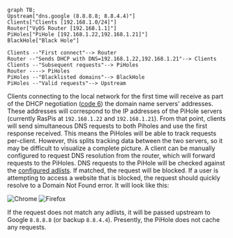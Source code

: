 ```mermaid
graph TB;
Upstream["dns.google (8.8.8.8; 8.8.4.4)"]
Clients["Clients [192.168.1.0/24]"]
Router["VyOS Router [192.168.1.1]"]
PiHoles["PiHole [192.168.1.22,192.168.1.21]"]
BlackHole["Black Hole"]

Clients --"First connect"--> Router
Router --"Sends DHCP with DNS=192.168.1.22,192.168.1.21"--> Clients
Clients --"Subsequent requests"--> PiHoles
Router ----> PiHoles
PiHoles --"Blacklisted domains"--> BlackHole
PiHoles --"Valid requests"--> Upstream
```

Clients connecting to the local network for the first time will receive as part of the DHCP negotiation ([code 6](https://en.wikipedia.org/wiki/Dynamic_Host_Configuration_Protocol#Information)) the domain name servers' addresses. These addresses will correspond to the IP addresses of the PiHole servers (currently RasPis at `192.168.1.22` and `192.168.1.21`). 
From that point, clients will send simultaneous DNS requests to both Piholes and use the first response received. This means the PiHoles will be able to track requests per-client. However, this splits tracking data between the two servers, so it may be difficult to visualize a complete picture. 
A client can be manually configured to request DNS resolution from the router, which will forward requests to the PiHoles.
DNS requests to the PiHole will be checked against the [configured adlists](https://pihole.jafner.net/groups-adlists.php). If matched, the request will be blocked. If a user is attempting to access a website that is blocked, the request should quickly resolve to a Domain Not Found error. It will look like this:


![Chrome](/docs/img/pihole_domain_blocked_chrome.png)
![Firefox](/docs/img/pihole_domain_blocked_firefox.png)

If the request does not match any adlists, it will be passed upstream to Google `8.8.8.8` (or backup `8.8.4.4`). 
Presently, the PiHole does not cache any requests. 
